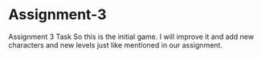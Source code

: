 # Assignment-3
Assignment 3 Task
So this is the initial game. I will improve it and add new characters and new levels just like mentioned in our assignment.
